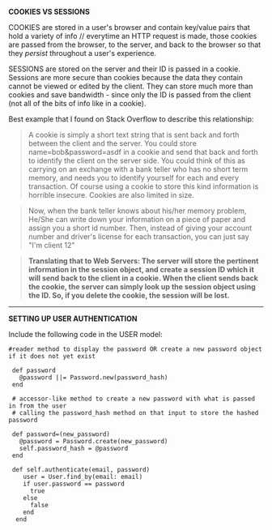 **COOKIES VS SESSIONS**

COOKIES are stored in a user's browser and contain key/value pairs that hold a variety of info //
everytime an HTTP request is made, those cookies are passed from the browser, to the server, and
back to the browser so that they *persist* throughout a user's experience.

SESSIONS are stored on the server and their ID is passed in a cookie. Sessions are more secure than cookies because the
data they contain cannot be viewed or edited by the client. They can store much more than cookies and save bandwidth - since only the ID is passed from the client (not all of the bits of info like in a cookie).

Best example that I found on Stack Overflow to describe this relationship: 

>A cookie is simply a short text string that is sent back and forth between the client and the server.
You could store name=bob&password=asdf in a cookie and send that back and forth to identify the client 
on the server side. You could think of this as carrying on an exchange with a bank teller who has no short 
term memory, and needs you to identify yourself for each and every transaction. Of course using a cookie to 
store this kind information is horrible insecure. Cookies are also limited in size.

>Now, when the bank teller knows about his/her memory problem, He/She can write down your information on
a piece of paper and assign you a short id number. Then, instead of giving your account number and driver's
license for each transaction, you can just say "I'm client 12"

>**Translating that to Web Servers: The server will store the pertinent information in the session object, and
create a session ID which it will send back to the client in a cookie. When the client sends back the cookie,
the server can simply look up the session object using the ID. So, if you delete the cookie, the session will
be lost.**

---
**SETTING UP USER AUTHENTICATION**

Include the following code in the USER model: 
```
#reader method to display the password OR create a new password object if it does not yet exist

 def password
   @password ||= Password.new(password_hash)
 end
 
 # accessor-like method to create a new password with what is passed in from the user 
 # calling the password_hash method on that input to store the hashed password
 
 def password=(new_password)
   @password = Password.create(new_password)
   self.password_hash = @password
 end
 
 def self.authenticate(email, password)
    user = User.find_by(email: email)
    if user.password == password
      true
    else
      false
    end
  end
  ```

